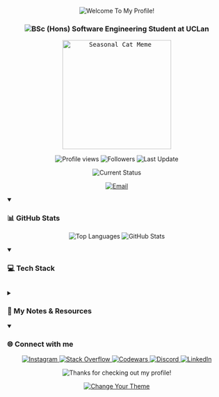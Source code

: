 <!-- Welcome Section -->
<p align="center">
  <picture>
    <source media="(prefers-color-scheme: dark)" srcset="https://readme-typing-svg.demolab.com?font=Consolas&weight=100&size=30&pause=1000&color=56FF5A&center=true&vCenter=true&repeat=false&width=435&lines=Welcome+To+My+Profile!">
    <source media="(prefers-color-scheme: light)" srcset="https://readme-typing-svg.demolab.com?font=Consolas&weight=100&size=30&pause=1000&color=007BFF&center=true&vCenter=true&repeat=false&width=435&lines=Welcome+To+My+Profile!">
    <img src="https://readme-typing-svg.demolab.com?font=Consolas&weight=100&size=30&pause=1000&color=56FF5A&center=true&vCenter=true&repeat=false&width=435&lines=Welcome+To+My+Profile!" alt="Welcome To My Profile!">
  </picture>
</p>

<!-- Education Section -->
<h3 align="center">
  <picture>
    <source media="(prefers-color-scheme: dark)" srcset="https://readme-typing-svg.demolab.com?font=Consolas&weight=100&size=30&pause=1000&color=56FF5A&center=true&vCenter=true&repeat=false&width=635&lines=BSc+(Hons)+Software+Engineering+Student+at+UCLan">
    <source media="(prefers-color-scheme: light)" srcset="https://readme-typing-svg.demolab.com?font=Consolas&weight=100&size=30&pause=1000&color=007BFF&center=true&vCenter=true&repeat=false&width=635&lines=BSc+(Hons)+Software+Engineering+Student+at+UCLan">
    <img src="https://readme-typing-svg.demolab.com?font=Consolas&weight=100&size=15&pause=1000&color=007BFF&center=true&vCenter=true&repeat=false&width=1000&lines=BSc\(Hons)+Software+Engineering+Student+at+UCLan" alt="BSc (Hons) Software Engineering Student at UCLan">
  </picture>
</h3>

<!-- Cat Meme Section -->
<p align="center">
  <kbd>
    <picture>
      <source media="(prefers-color-scheme: dark)" srcset="https://i.pinimg.com/originals/06/60/ef/0660efe82fa3da42ed56eef013171835.gif" width="250">
      <source media="(prefers-color-scheme: light)" srcset="https://media0.giphy.com/media/scZPhLqaVOM1qG4lT9/giphy.webp" width="250">
      <img src="https://media0.giphy.com/media/scZPhLqaVOM1qG4lT9/giphy.webp" width="250" alt="Seasonal Cat Meme">
    </picture>
  </kbd>
</p>

<!-- Quick Stats Section -->
<p align="center">
  <picture>
    <source media="(prefers-color-scheme: dark)" srcset="https://komarev.com/ghpvc/?username=themalevolentone1&label=Profile%20views&color=56FF5A&style=flat&base=0A0A0A">
    <source media="(prefers-color-scheme: light)" srcset="https://komarev.com/ghpvc/?username=themalevolentone1&label=Profile%20views&color=007BFF&style=flat&base=FFFFFF">
    <img src="https://komarev.com/ghpvc/?username=themalevolentone1&label=Profile%20views&color=56FF5A&style=flat&base=0A0A0A" alt="Profile views" />
  </picture>
  <picture>
    <source media="(prefers-color-scheme: dark)" srcset="https://img.shields.io/github/followers/themalevolentone1?label=Followers&style=flat&color=56FF5A&label_color=0A0A0A">
    <source media="(prefers-color-scheme: light)" srcset="https://img.shields.io/github/followers/themalevolentone1?label=Followers&style=flat&color=007BFF&label_color=FFFFFF">
    <img src="https://img.shields.io/github/followers/themalevolentone1?label=Followers&style=flat&color=56FF5A&label_color=0A0A0A" alt="Followers" />
  </picture>
  <picture>
    <source media="(prefers-color-scheme: dark)" srcset="https://img.shields.io/github/last-commit/themalevolentone1/themalevolentone1?label=Last%20Update&color=56FF5A&label_color=0A0A0A">
    <source media="(prefers-color-scheme: light)" srcset="https://img.shields.io/github/last-commit/themalevolentone1/themalevolentone1?label=Last%20Update&color=007BFF&label_color=FFFFFF">
    <img src="https://img.shields.io/github/last-commit/themalevolentone1/themalevolentone1?label=Last%20Update&color=56FF5A&label_color=0A0A0A" alt="Last Update" />
  </picture>
</p>

<!-- Current Status Section -->
<p align="center">
  <picture>
    <source media="(prefers-color-scheme: dark)" srcset="https://readme-typing-svg.demolab.com?font=Consolas&weight=500&size=20&pause=1000&color=56FF5A&center=true&vCenter=true&width=500&lines=Currently+learning+Flutter+development;Working+on+personal+projects;BSc+Software+Engineering+Student">
    <source media="(prefers-color-scheme: light)" srcset="https://readme-typing-svg.demolab.com?font=Consolas&weight=500&size=20&pause=1000&color=007BFF&center=true&vCenter=true&width=500&lines=Currently+learning+Flutter+development;Working+on+personal+projects;BSc+Software+Engineering+Student">
    <img src="https://readme-typing-svg.demolab.com?font=Consolas&weight=500&size=20&pause=1000&color=56FF5A&center=true&vCenter=true&width=500&lines=Currently+learning+Flutter+development;Working+on+personal+projects;BSc+Software+Engineering+Student" alt="Current Status">
  </picture>
</p>

<!-- Contact Info Section -->
<p align="center">
  <a href="mailto:kylerobinson1467@gmail.com">
    <picture>
      <source media="(prefers-color-scheme: dark)" srcset="https://img.shields.io/badge/Email-kylerobinson1467%40gmail.com-56FF5A?style=for-the-badge&logo=gmail&logoColor=FFFFFF&labelColor=0A0A0A">
      <source media="(prefers-color-scheme: light)" srcset="https://img.shields.io/badge/Email-kylerobinson1467%40gmail.com-007BFF?style=for-the-badge&logo=gmail&logoColor=FFFFFF&labelColor=FFFFFF">
      <img src="https://img.shields.io/badge/Email-kylerobinson1467%40gmail.com-56FF5A?style=for-the-badge&logo=gmail&logoColor=FFFFFF&labelColor=0A0A0A" alt="Email">
    </picture>
  </a>
</p>

<!-- GitHub Stats Section -->
<details open>
  <summary><h3>📊 GitHub Stats</h3></summary>
  <p align="center">
    <picture>
      <source media="(prefers-color-scheme: dark)" srcset="https://github-readme-stats-git-main-themalevolentone1s-projects.vercel.app/api/top-langs/?username=TheMalevolentOne1&layout=donut&show_icons=true&theme=github_dark&hide_border=true&bg_color=0A0A0A&icon_color=56FF5A&text_color=FFFFFF&title_color=56FF5A&count_private=true">
      <source media="(prefers-color-scheme: light)" srcset="https://github-readme-stats-git-main-themalevolentone1s-projects.vercel.app/api/top-langs/?username=TheMalevolentOne1&layout=donut&show_icons=true&theme=github_light&hide_border=true&bg_color=FFFFFF&icon_color=007BFF&text_color=000000&title_color=007BFF&count_private=true">
      <img src="https://github-readme-stats-git-main-themalevolentone1s-projects.vercel.app/api/top-langs/?username=TheMalevolentOne1&layout=donut&show_icons=true&theme=github_dark&hide_border=true&bg_color=0A0A0A&icon_color=56FF5A&text_color=FFFFFF&title_color=56FF5A&count_private=true" alt="Top Languages">
    </picture>
    <picture>
      <source media="(prefers-color-scheme: dark)" srcset="https://github-readme-stats.vercel.app/api?username=TheMalevolentOne1&show_icons=true&theme=github_dark&hide_border=true&bg_color=0A0A0A&icon_color=56FF5A&text_color=FFFFFF&title_color=56FF5A&count_private=true">
      <source media="(prefers-color-scheme: light)" srcset="https://github-readme-stats.vercel.app/api?username=TheMalevolentOne1&show_icons=true&theme=github_light&hide_border=true&bg_color=FFFFFF&icon_color=007BFF&text_color=000000&title_color=007BFF&count_private=true">
      <img src="https://github-readme-stats.vercel.app/api?username=TheMalevolentOne1&show_icons=true&theme=github_dark&hide_border=true&bg_color=0A0A0A&icon_color=56FF5A&text_color=FFFFFF&title_color=56FF5A&count_private=true" alt="GitHub Stats">
    </picture>
  </p>
</details>

<!-- Tech Stack Section -->
<details open>
  <summary><h3>💻 Tech Stack</h3></summary>
  <table align="center">
    <!-- [Previous table content remains unchanged] -->
  </table>
</details>

<!-- Notes Website Section -->
<details>
  <summary><h3>📝 My Notes & Resources</h3></summary>
  <p align="center">
    Explore my collection of notes on programming, software engineering, and more at <a href="https://themalevolentone1.github.io/My-Notes-Collection">My Notes Collection</a>.
  </p>
  <p align="center">
    <img src="https://via.placeholder.com/400x200.png?text=Notes+Collection+Screenshot" alt="Screenshot of Notes Collection" width="400">
  </p>
  <p align="center">
    <a href="https://themalevolentone1.github.io/My-Notes-Collection">
      <picture>
        <source media="(prefers-color-scheme: dark)" srcset="https://img.shields.io/badge/Notes_Collection-View_Online-56FF5A?style=for-the-badge&logo=github&logoColor=FFFFFF&labelColor=0A0A0A">
        <source media="(prefers-color-scheme: light)" srcset="https://img.shields.io/badge/Notes_Collection-View_Online-007BFF?style=for-the-badge&logo=github&logoColor=FFFFFF&labelColor=FFFFFF">
        <img src="https://img.shields.io/badge/Notes_Collection-View_Online-56FF5A?style=for-the-badge&logo=github&logoColor=FFFFFF&labelColor=0A0A0A" alt="Notes Collection">
      </picture>
    </a>
  </p>
</details>

<!-- Connections Section -->
<details open>
  <summary><h3>🌐 Connect with me</h3></summary>
  <p align="center">
    <a href="https://www.instagram.com/KCR_250904" target="_blank" rel="noopener noreferrer">
      <picture>
        <source media="(prefers-color-scheme: dark)" srcset="https://img.shields.io/badge/Instagram-56FF5A?style=for-the-badge&logo=instagram&logoColor=FFFFFF&labelColor=0A0A0A">
        <source media="(prefers-color-scheme: light)" srcset="https://img.shields.io/badge/Instagram-007BFF?style=for-the-badge&logo=instagram&logoColor=FFFFFF&labelColor=FFFFFF">
        <img src="https://img.shields.io/badge/Instagram-56FF5A?style=for-the-badge&logo=instagram&logoColor=FFFFFF&labelColor=0A0A0A" alt="Instagram">
      </picture>
    </a>
    <a href="https://stackoverflow.com/users/17998613/the-malevolent-one" target="_blank" rel="noopener noreferrer">
      <picture>
        <source media="(prefers-color-scheme: dark)" srcset="https://img.shields.io/badge/Stack_Overflow-56FF5A?style=for-the-badge&logo=stackoverflow&logoColor=FFFFFF&labelColor=0A0A0A">
        <source media="(prefers-color-scheme: light)" srcset="https://img.shields.io/badge/Stack_Overflow-007BFF?style=for-the-badge&logo=stackoverflow&logoColor=FFFFFF&labelColor=FFFFFF">
        <img src="https://img.shields.io/badge/Stack_Overflow-56FF5A?style=for-the-badge&logo=stackoverflow&logoColor=FFFFFF&labelColor=0A0A0A" alt="Stack Overflow">
      </picture>
    </a>
    <a href="https://www.codewars.com/users/The%20Malevolent%20One" target="_blank" rel="noopener noreferrer">
      <picture>
        <source media="(prefers-color-scheme: dark)" srcset="https://img.shields.io/badge/Codewars-56FF5A?style=for-the-badge&logo=codewars&logoColor=FFFFFF&labelColor=0A0A0A">
        <source media="(prefers-color-scheme: light)" srcset="https://img.shields.io/badge/Codewars-007BFF?style=for-the-badge&logo=codewars&logoColor=FFFFFF&labelColor=FFFFFF">
        <img src="https://img.shields.io/badge/Codewars-56FF5A?style=for-the-badge&logo=codewars&logoColor=FFFFFF&labelColor=0A0A0A" alt="Codewars">
      </picture>
    </a>
    <a href="https://discord.com/users/TheMalevolentOne1" target="_blank" rel="noopener noreferrer">
      <picture>
        <source media="(prefers-color-scheme: dark)" srcset="https://img.shields.io/badge/Discord-56FF5A?style=for-the-badge&logo=discord&logoColor=FFFFFF&labelColor=0A0A0A">
        <source media="(prefers-color-scheme: light)" srcset="https://img.shields.io/badge/Discord-007BFF?style=for-the-badge&logo=discord&logoColor=FFFFFF&labelColor=FFFFFF">
        <img src="https://img.shields.io/badge/Discord-56FF5A?style=for-the-badge&logo=discord&logoColor=FFFFFF&labelColor=0A0A0A" alt="Discord">
      </picture>
    </a>
    <a href="https://www.linkedin.com/in/kyle-robinson-dev/" target="_blank" rel="noopener noreferrer">
      <picture>
        <source media="(prefers-color-scheme: dark)" srcset="https://img.shields.io/badge/LinkedIn-56FF5A?style=for-the-badge&logo=linkedin&logoColor=FFFFFF&labelColor=0A0A0A">
        <source media="(prefers-color-scheme: light)" srcset="https://img.shields.io/badge/LinkedIn-007BFF?style=for-the-badge&logo=linkedin&logoColor=FFFFFF&labelColor=FFFFFF">
        <img src="https://img.shields.io/badge/LinkedIn-56FF5A?style=for-the-badge&logo=linkedin&logoColor=FFFFFF&labelColor=0A0A0A" alt="LinkedIn">
      </picture>
    </a>
  </p>
</details>

<!-- Closing Note Section -->
<p align="center">
  <picture>
    <source media="(prefers-color-scheme: dark)" srcset="https://readme-typing-svg.demolab.com?font=Consolas&weight=100&size=20&pause=1000&color=56FF5A&center=true&vCenter=true&repeat=false&width=435&lines=Thanks+for+checking+out+my+profile!">
    <source media="(prefers-color-scheme: light)" srcset="https://readme-typing-svg.demolab.com?font=Consolas&weight=100&size=20&pause=1000&color=007BFF&center=true&vCenter=true&repeat=false&width=435&lines=Thanks+for+checking+out+my+profile!">
    <img src="https://readme-typing-svg.demolab.com?font=Consolas&weight=100&size=20&pause=1000&color=56FF5A&center=true&vCenter=true&repeat=false&width=435&lines=Thanks+for+checking+out+my+profile!" alt="Thanks for checking out my profile!">
  </picture>
</p>

<p align="center">
  <a href="https://github.com/settings/appearance" target="_blank" rel="noopener noreferrer">
    <picture>
      <source media="(prefers-color-scheme: dark)" srcset="https://img.shields.io/badge/Change_Your_Theme-56FF5A?style=for-the-badge&logo=github&logoColor=FFFFFF&labelColor=0A0A0A">
      <source media="(prefers-color-scheme: light)" srcset="https://img.shields.io/badge/Change_Your_Theme-007BFF?style=for-the-badge&logo=github&logoColor=FFFFFF&labelColor=FFFFFF">
      <img src="https://img.shields.io/badge/Change_Your_Theme-56FF5A?style=for-the-badge&logo=github&logoColor=FFFFFF&labelColor=0A0A0A" alt="Change Your Theme">
    </picture>
  </a>
</p>
